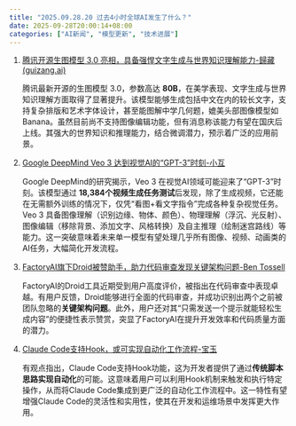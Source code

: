 ```yaml
---
title: "2025.09.28.20 过去4小时全球AI发生了什么？"
date: 2025-09-28T20:00:14+08:00
categories: ["AI新闻", "模型更新", "技术进展"]
---
```


1.  [腾讯开源生图模型 3.0 亮相，具备强悍文字生成与世界知识理解能力-歸藏(guizang.ai)](https://x.com/op7418/status/1972245345565553086)

    腾讯最新开源的生图模型 3.0，参数高达 **80B**，在美学表现、文字生成与世界知识理解方面取得了显著提升。该模型能够生成包括中文在内的较长文字，支持复杂排版和艺术字体设计，甚至能图解中学几何题，媲美头部图像模型如Banana。虽然目前尚不支持图像编辑功能，但有消息称该能力有望在国庆后上线。其强大的世界知识和推理能力，结合微调潜力，预示着广泛的应用前景。

2.  [Google DeepMind Veo 3 达到视觉AI的“GPT-3”时刻-小互](https://x.com/imxiaohu/status/1972231228490481822)

    Google DeepMind的研究揭示，Veo 3 在视觉AI领域可能迎来了“GPT-3”时刻。该模型通过 **18,384个视频生成任务测试**后发现，除了生成视频，它还能在无需额外训练的情况下，仅凭“看图+看文字指令”完成各种复杂视觉任务。Veo 3 具备图像理解（识别边缘、物体、颜色）、物理理解（浮沉、光反射）、图像编辑（移除背景、添加文字、风格转换）及自主推理（绘制迷宫路线）等能力。这一突破意味着未来单一模型有望处理几乎所有图像、视频、动画类的AI任务，大幅简化开发流程。

3.  [FactoryAI旗下Droid被赞助手，助力代码审查发现关键架构问题-Ben Tossell](https://x.com/bentossell/status/1972234423723827436)

    FactoryAI的Droid工具近期受到用户高度评价，被指出在代码审查中表现卓越。有用户反馈，Droid能够进行全面的代码审查，并成功识别出两个之前被团队忽略的**关键架构问题**。此外，用户还对其“只需发送一个提示就能轻松生成内容”的便捷性表示赞赏，突显了FactoryAI在提升开发效率和代码质量方面的潜力。

4.  [Claude Code支持Hook，或可实现自动化工作流程-宝玉](https://x.com/dotey/status/1972209849997074619)

    有观点指出，Claude Code支持Hook功能，这为开发者提供了通过**传统脚本思路实现自动化**的可能。这意味着用户可以利用Hook机制来触发和执行特定操作，从而将Claude Code集成到更广泛的自动化工作流程中。这一特性有望增强Claude Code的灵活性和实用性，使其在开发和运维场景中发挥更大作用。